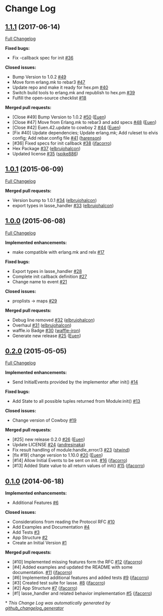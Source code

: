 # Change Log

## [1.1.1](https://github.com/inaka/lasse/tree/1.1.1) (2017-06-14)
[Full Changelog](https://github.com/inaka/lasse/compare/1.0.1...1.1.1)

**Fixed bugs:**

- Fix -callback spec for init [\#36](https://github.com/inaka/lasse/issues/36)

**Closed issues:**

- Bump Version to 1.0.2 [\#49](https://github.com/inaka/lasse/issues/49)
- Move form erlang.mk to rebar3 [\#47](https://github.com/inaka/lasse/issues/47)
- Update repo and make it ready for hex.pm [\#40](https://github.com/inaka/lasse/issues/40)
- Switch build tools to erlang.mk and republish to hex.pm [\#39](https://github.com/inaka/lasse/issues/39)
- Fulfill the open-source checklist [\#18](https://github.com/inaka/lasse/issues/18)

**Merged pull requests:**

- \[Close \#49\] Bump Version to 1.0.2 [\#50](https://github.com/inaka/lasse/pull/50) ([Euen](https://github.com/Euen))
- \[Close \#47\] Move from Erlang.mk to rebar3 and add specs [\#48](https://github.com/inaka/lasse/pull/48) ([Euen](https://github.com/Euen))
- \[Close \#42\] Euen.42.update to cowboy 2 [\#44](https://github.com/inaka/lasse/pull/44) ([Euen](https://github.com/Euen))
- \[Fix \#40\] Update dependencies; Update erlang.mk; Add ruleset to elvis config; Add rebar.config file [\#41](https://github.com/inaka/lasse/pull/41) ([harenson](https://github.com/harenson))
- \[\#36\] Fixed specs for init callback [\#38](https://github.com/inaka/lasse/pull/38) ([jfacorro](https://github.com/jfacorro))
- Hex Package [\#37](https://github.com/inaka/lasse/pull/37) ([elbrujohalcon](https://github.com/elbrujohalcon))
- Updated license [\#35](https://github.com/inaka/lasse/pull/35) ([spike886](https://github.com/spike886))

## [1.0.1](https://github.com/inaka/lasse/tree/1.0.1) (2015-06-09)
[Full Changelog](https://github.com/inaka/lasse/compare/1.0.0...1.0.1)

**Merged pull requests:**

- Version bump to 1.0.1 [\#34](https://github.com/inaka/lasse/pull/34) ([elbrujohalcon](https://github.com/elbrujohalcon))
- export types in lasse\_handler [\#33](https://github.com/inaka/lasse/pull/33) ([elbrujohalcon](https://github.com/elbrujohalcon))

## [1.0.0](https://github.com/inaka/lasse/tree/1.0.0) (2015-06-08)
[Full Changelog](https://github.com/inaka/lasse/compare/0.2.0...1.0.0)

**Implemented enhancements:**

- make compatible with erlang.mk and relx [\#17](https://github.com/inaka/lasse/issues/17)

**Fixed bugs:**

- Export types in lasse\_handler [\#28](https://github.com/inaka/lasse/issues/28)
- Complete init callback definition [\#27](https://github.com/inaka/lasse/issues/27)
- Change name to event [\#21](https://github.com/inaka/lasse/issues/21)

**Closed issues:**

- proplists -\> maps [\#29](https://github.com/inaka/lasse/issues/29)

**Merged pull requests:**

- Debug line removed [\#32](https://github.com/inaka/lasse/pull/32) ([elbrujohalcon](https://github.com/elbrujohalcon))
- Overhaul [\#31](https://github.com/inaka/lasse/pull/31) ([elbrujohalcon](https://github.com/elbrujohalcon))
- waffle.io Badge [\#30](https://github.com/inaka/lasse/pull/30) ([waffle-iron](https://github.com/waffle-iron))
- Generate new release [\#25](https://github.com/inaka/lasse/pull/25) ([Euen](https://github.com/Euen))

## [0.2.0](https://github.com/inaka/lasse/tree/0.2.0) (2015-05-05)
[Full Changelog](https://github.com/inaka/lasse/compare/0.1.0...0.2.0)

**Implemented enhancements:**

- Send InitialEvents provided by the implementor after init\(\) [\#14](https://github.com/inaka/lasse/issues/14)

**Fixed bugs:**

- Add State to all possible tuples returned from Module:init\(\) [\#13](https://github.com/inaka/lasse/issues/13)

**Closed issues:**

- Change version of Cowboy [\#19](https://github.com/inaka/lasse/issues/19)

**Merged pull requests:**

- \[\#25\] new release 0.2.0 [\#26](https://github.com/inaka/lasse/pull/26) ([Euen](https://github.com/Euen))
- Update LICENSE [\#24](https://github.com/inaka/lasse/pull/24) ([andresinaka](https://github.com/andresinaka))
- Fix result handling of module:handle\_error/3 [\#23](https://github.com/inaka/lasse/pull/23) ([stwind](https://github.com/stwind))
- \[fix \#19\] change version to 1.10.0 [\#20](https://github.com/inaka/lasse/pull/20) ([Euen](https://github.com/Euen))
- \[\#14\] Allow Initial Events to be sent on init.  [\#16](https://github.com/inaka/lasse/pull/16) ([jfacorro](https://github.com/jfacorro))
- \[\#13\] Added State value to all return values of init\(\) [\#15](https://github.com/inaka/lasse/pull/15) ([jfacorro](https://github.com/jfacorro))

## [0.1.0](https://github.com/inaka/lasse/tree/0.1.0) (2014-06-18)
**Implemented enhancements:**

- Additional Features [\#6](https://github.com/inaka/lasse/issues/6)

**Closed issues:**

- Considerations from reading the Protocol RFC [\#10](https://github.com/inaka/lasse/issues/10)
- Add Examples and Documentation [\#4](https://github.com/inaka/lasse/issues/4)
- Add Tests [\#3](https://github.com/inaka/lasse/issues/3)
- App Structure [\#2](https://github.com/inaka/lasse/issues/2)
- Create an Initial Version [\#1](https://github.com/inaka/lasse/issues/1)

**Merged pull requests:**

- \[\#10\] Implemented missing features form the RFC [\#12](https://github.com/inaka/lasse/pull/12) ([jfacorro](https://github.com/jfacorro))
- \[\#4\] Added examples and updated the README with some documentation. [\#11](https://github.com/inaka/lasse/pull/11) ([jfacorro](https://github.com/jfacorro))
- \[\#6\] Implemented additional features and added tests [\#9](https://github.com/inaka/lasse/pull/9) ([jfacorro](https://github.com/jfacorro))
- \[\#3\] Created test suite for lasse. [\#8](https://github.com/inaka/lasse/pull/8) ([jfacorro](https://github.com/jfacorro))
- \[\#2\] App Structure [\#7](https://github.com/inaka/lasse/pull/7) ([jfacorro](https://github.com/jfacorro))
- \[\#1\] lasse\_handler and related behavior implementation [\#5](https://github.com/inaka/lasse/pull/5) ([jfacorro](https://github.com/jfacorro))



\* *This Change Log was automatically generated by [github_changelog_generator](https://github.com/skywinder/Github-Changelog-Generator)*